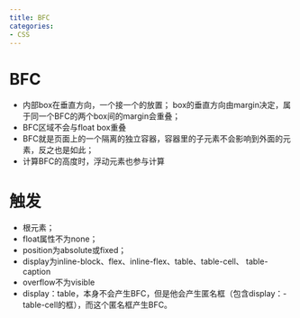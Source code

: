 ```yaml
---
title: BFC
categories: 
- CSS
---
```


# BFC

- 内部box在垂直方向，一个接一个的放置；
box的垂直方向由margin决定，属于同一个BFC的两个box间的margin会重叠；
- BFC区域不会与float box重叠
- BFC就是页面上的一个隔离的独立容器，容器里的子元素不会影响到外面的元素，反之也是如此；
- 计算BFC的高度时，浮动元素也参与计算


# 触发

- 根元素；
- float属性不为none；
- position为absolute或fixed；
- display为inline-block、flex、inline-flex、table、table-cell、 table-caption
- overflow不为visible
- display：table，本身不会产生BFC，但是他会产生匿名框（包含display：- table-cell的框），而这个匿名框产生BFC。